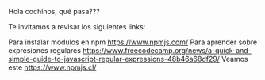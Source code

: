 Hola cochinos, qué pasa???

Te invitamos a revisar los siguientes links: 

Para instalar modulos en npm https://www.npmjs.com/
Para aprender sobre expresiones regulares https://www.freecodecamp.org/news/a-quick-and-simple-guide-to-javascript-regular-expressions-48b46a68df29/
Veamos este https://www.npmjs.cl/